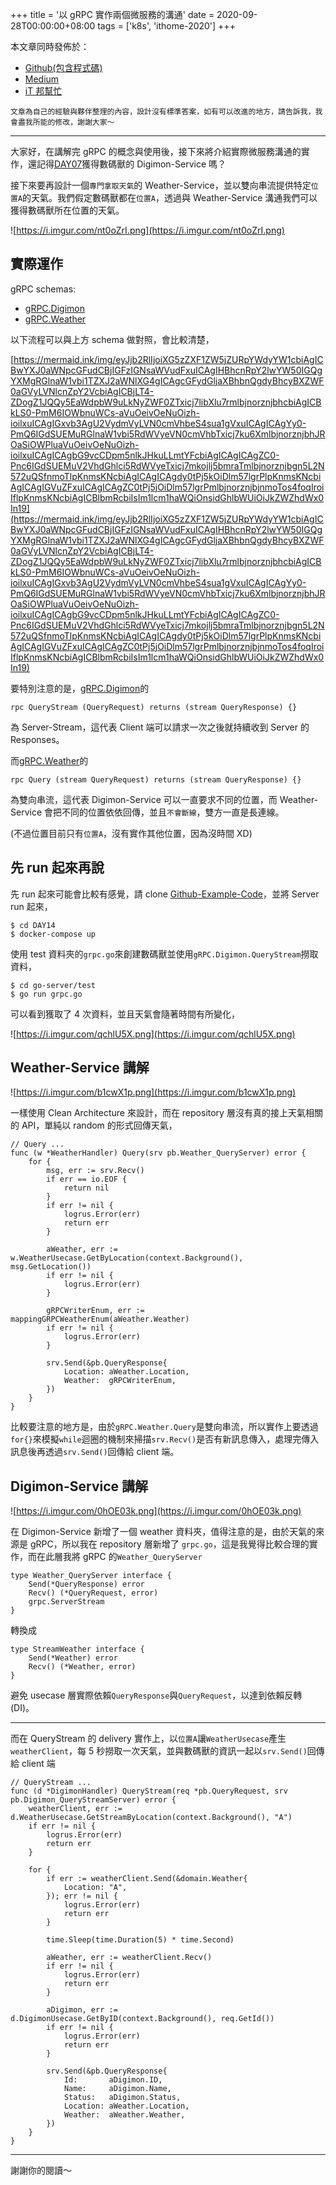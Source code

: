 +++
title = '以 gRPC 實作兩個微服務的溝通'
date = 2020-09-28T00:00:00+08:00
tags = ['k8s', 'ithome-2020']
+++

本文章同時發佈於：

- [Github(包含程式碼)](https://github.com/superj80820/2020-ithelp-contest/blob/master/DAY14)
- [Medium](https://medium.com/%E9%AB%92%E6%A1%B6%E5%AD%90/day14-%E4%BB%A5-grpc-%E5%AF%A6%E4%BD%9C%E5%85%A9%E5%80%8B%E5%BE%AE%E6%9C%8D%E5%8B%99%E7%9A%84%E6%BA%9D%E9%80%9A-283968a42d0a)
- [iT
邦幫忙](https://ithelp.ithome.com.tw/articles/10245943)

```
文章為自己的經驗與夥伴整理的內容，設計沒有標準答案，如有可以改進的地方，請告訴我，我會盡我所能的修改，謝謝大家～
```

---

大家好，在講解完 gRPC
的概念與使用後，接下來將介紹實際微服務溝通的實作，還記得[DAY07](https://github.com/superj80820/2020-ithelp-contest/blob/master/DAY07)獲得數碼獸的
Digimon-Service 嗎？

接下來要再設計一個`專門拿取天氣`的
Weather-Service，並以雙向串流提供特定`位置A`的天氣。我們假定數碼獸都在`位置A`，透過與
Weather-Service 溝通我們可以獲得數碼獸所在位置的天氣。

![https://i.imgur.com/nt0oZrI.png](https://i.imgur.com/nt0oZrI.png)

## 實際運作

gRPC schemas:

- [gRPC.Digimon](https://github.com/superj80820/2020-ithelp-contest/blob/master/DAY14/schemas/digimon/schema.proto)
- [gRPC.Weather](https://github.com/superj80820/2020-ithelp-contest/blob/master/DAY14/schemas/weather/schema.proto)

以下流程可以與上方 schema 做對照，會比較清楚，

[https://mermaid.ink/img/eyJjb2RlIjoiXG5zZXF1ZW5jZURpYWdyYW1cbiAgICBwYXJ0aWNpcGFudCBjIGFzIGNsaWVudFxuICAgIHBhcnRpY2lwYW50IGQgYXMgRGlnaW1vbi1TZXJ2aWNlXG4gICAgcGFydGljaXBhbnQgdyBhcyBXZWF0aGVyLVNlcnZpY2VcbiAgICBjLT4-ZDogZ1JQQy5EaWdpbW9uLkNyZWF0ZTxicj7libXlu7rmlbjnorznjbhcbiAgICBkLS0-PmM6IOWbnuWCs-aVuOeivOeNuOizh-ioilxuICAgIGxvb3AgU2VydmVyLVN0cmVhbeS4sua1gVxuICAgICAgYy0-PmQ6IGdSUEMuRGlnaW1vbi5RdWVyeVN0cmVhbTxicj7ku6XmlbjnorznjbhJROaSiOWPluaVuOeivOeNuOizh-ioilxuICAgICAgbG9vcCDpm5nlkJHkuLLmtYFcbiAgICAgICAgZC0-Pnc6IGdSUEMuV2VhdGhlci5RdWVyeTxicj7mkojlj5bmraTmlbjnorznjbgn5L2N572uQSfnmoTlpKnmsKNcbiAgICAgICAgdy0tPj5kOiDlm57lgrPlpKnmsKNcbiAgICAgIGVuZFxuICAgICAgZC0tPj5jOiDlm57lgrPmlbjnorznjbjnmoTos4foqIroiIflpKnmsKNcbiAgICBlbmRcbiIsIm1lcm1haWQiOnsidGhlbWUiOiJkZWZhdWx0In19](https://mermaid.ink/img/eyJjb2RlIjoiXG5zZXF1ZW5jZURpYWdyYW1cbiAgICBwYXJ0aWNpcGFudCBjIGFzIGNsaWVudFxuICAgIHBhcnRpY2lwYW50IGQgYXMgRGlnaW1vbi1TZXJ2aWNlXG4gICAgcGFydGljaXBhbnQgdyBhcyBXZWF0aGVyLVNlcnZpY2VcbiAgICBjLT4-ZDogZ1JQQy5EaWdpbW9uLkNyZWF0ZTxicj7libXlu7rmlbjnorznjbhcbiAgICBkLS0-PmM6IOWbnuWCs-aVuOeivOeNuOizh-ioilxuICAgIGxvb3AgU2VydmVyLVN0cmVhbeS4sua1gVxuICAgICAgYy0-PmQ6IGdSUEMuRGlnaW1vbi5RdWVyeVN0cmVhbTxicj7ku6XmlbjnorznjbhJROaSiOWPluaVuOeivOeNuOizh-ioilxuICAgICAgbG9vcCDpm5nlkJHkuLLmtYFcbiAgICAgICAgZC0-Pnc6IGdSUEMuV2VhdGhlci5RdWVyeTxicj7mkojlj5bmraTmlbjnorznjbgn5L2N572uQSfnmoTlpKnmsKNcbiAgICAgICAgdy0tPj5kOiDlm57lgrPlpKnmsKNcbiAgICAgIGVuZFxuICAgICAgZC0tPj5jOiDlm57lgrPmlbjnorznjbjnmoTos4foqIroiIflpKnmsKNcbiAgICBlbmRcbiIsIm1lcm1haWQiOnsidGhlbWUiOiJkZWZhdWx0In19)

要特別注意的是，[gRPC.Digimon](https://github.com/superj80820/2020-ithelp-contest/blob/master/DAY14/schemas/digimon/schema.proto)的

`rpc QueryStream (QueryRequest) returns (stream QueryResponse) {}`

為 Server-Stream，這代表 Client 端可以請求一次之後就持續收到 Server
的 Responses。

而[gRPC.Weather](https://github.com/superj80820/2020-ithelp-contest/blob/master/DAY14/schemas/weather/schema.proto)的

`rpc Query (stream QueryRequest) returns (stream QueryResponse) {}`

為雙向串流，這代表 Digimon-Service 可以一直要求不同的位置，而
Weather-Service
會把不同的位置依依回傳，並且`不會斷線`，雙方一直是長連線。

(不過位置目前只有`位置A`，沒有實作其他位置，因為沒時間
XD)

## 先 run 起來再說

先 run 起來可能會比較有感覺，請 clone [Github-Example-Code](https://github.com/superj80820/2020-ithelp-contest)，並將
Server run 起來，

```
$ cd DAY14
$ docker-compose up
```

使用 test
資料夾的`grpc.go`來創建數碼獸並使用`gRPC.Digimon.QueryStream`撈取資料，

```
$ cd go-server/test
$ go run grpc.go
```

可以看到獲取了 4 次資料，並且天氣會隨著時間有所變化，

![https://i.imgur.com/qchlU5X.png](https://i.imgur.com/qchlU5X.png)

## Weather-Service 講解

![https://i.imgur.com/b1cwX1p.png](https://i.imgur.com/b1cwX1p.png)

一樣使用 Clean Architecture 來設計，而在 repository
層沒有真的接上天氣相關的 API，單純以 random 的形式回傳天氣，

```
// Query ...
func (w *WeatherHandler) Query(srv pb.Weather_QueryServer) error {
    for {
        msg, err := srv.Recv()
        if err == io.EOF {
            return nil
        }
        if err != nil {
            logrus.Error(err)
            return err
        }

        aWeather, err := w.WeatherUsecase.GetByLocation(context.Background(), msg.GetLocation())
        if err != nil {
            logrus.Error(err)
        }

        gRPCWriterEnum, err := mappingGRPCWeatherEnum(aWeather.Weather)
        if err != nil {
            logrus.Error(err)
        }

        srv.Send(&pb.QueryResponse{
            Location: aWeather.Location,
            Weather:  gRPCWriterEnum,
        })
    }
}
```

比較要注意的地方是，由於`gRPC.Weather.Query`是雙向串流，所以實作上要透過`for{}`來模擬`while`迴圈的機制來掃描`srv.Recv()`是否有新訊息傳入，處理完傳入訊息後再透過`srv.Send()`回傳給
client 端。

## Digimon-Service 講解

![https://i.imgur.com/0hOE03k.png](https://i.imgur.com/0hOE03k.png)

在 Digimon-Service 新增了一個 weather
資料夾，值得注意的是，由於天氣的來源是 gRPC，所以我在 repository
層新增了 `grpc.go`，這是我覺得比較合理的實作，而在此層我將
gRPC 的`Weather_QueryServer`

```
type Weather_QueryServer interface {
    Send(*QueryResponse) error
    Recv() (*QueryRequest, error)
    grpc.ServerStream
}
```

轉換成

```
type StreamWeather interface {
    Send(*Weather) error
    Recv() (*Weather, error)
}
```

避免 usecase
層實際依賴`QueryResponse`與`QueryRequest`，以達到依賴反轉(DI)。

---

而在 QueryStream 的 delivery
實作上，以`位置A`讓`WeatherUsecase`產生`weatherClient`，每
5 秒撈取一次天氣，並與數碼獸的資訊一起以`srv.Send()`回傳給
client 端

```
// QueryStream ...
func (d *DigimonHandler) QueryStream(req *pb.QueryRequest, srv pb.Digimon_QueryStreamServer) error {
    weatherClient, err := d.WeatherUsecase.GetStreamByLocation(context.Background(), "A")
    if err != nil {
        logrus.Error(err)
        return err
    }

    for {
        if err := weatherClient.Send(&domain.Weather{
            Location: "A",
        }); err != nil {
            logrus.Error(err)
            return err
        }

        time.Sleep(time.Duration(5) * time.Second)

        aWeather, err := weatherClient.Recv()
        if err != nil {
            logrus.Error(err)
            return err
        }

        aDigimon, err := d.DigimonUsecase.GetByID(context.Background(), req.GetId())
        if err != nil {
            logrus.Error(err)
            return err
        }

        srv.Send(&pb.QueryResponse{
            Id:       aDigimon.ID,
            Name:     aDigimon.Name,
            Status:   aDigimon.Status,
            Location: aWeather.Location,
            Weather:  aWeather.Weather,
        })
    }
}
```

---

謝謝你的閱讀～